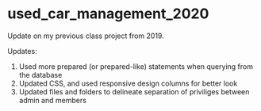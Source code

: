# used_car_management_2020
Update on my previous class project from 2019. 

Updates:
1) Used more prepared (or prepared-like) statements when querying from the database
2) Updated CSS, and used responsive design columns for better look 
3) Updated files and folders to delineate separation of priviliges between admin and members
